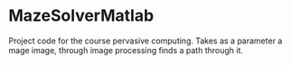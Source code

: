 # MazeSolverMatlab

Project code for the course pervasive computing. Takes as a parameter a mage image, through image processing finds a path through it.
